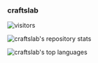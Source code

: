 ### craftslab

![visitors](https://visitor-badge.laobi.icu/badge?page_id=craftslab.craftslab)

![craftslab's repository stats](https://github-readme-stats.vercel.app/api?username=craftslab&theme=dark&show_icons=true&count_private=false)

![craftslab's top languages](https://github-readme-stats.vercel.app/api/top-langs/?username=craftslab&theme=dark&hide=html)

